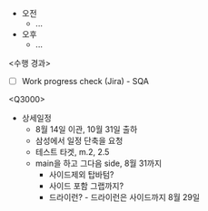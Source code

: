 - 오전
	- ...
- 오후
	- ...

<수행 경과>
- [ ] Work progress check (Jira) - SQA

\<Q3000>
- 상세일정
	- 8월 14일 이관, 10월 31일 출하
	- 삼성에서 일정 단축을 요청
	- 테스트 타겟, m.2, 2.5
	- main을 하고 그다음 side, 8월 31까지
		- 사이드제외 탑바텀?
		- 사이드 포함 그랩까지?
		- 드라이런? - 드라이런은 사이드까지 8월 29일
